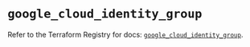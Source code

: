 # `google_cloud_identity_group`

Refer to the Terraform Registry for docs: [`google_cloud_identity_group`](https://registry.terraform.io/providers/hashicorp/google/6.4.0/docs/resources/cloud_identity_group).
